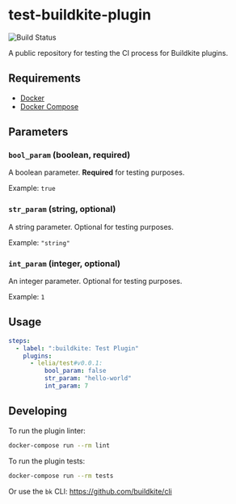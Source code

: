 # test-buildkite-plugin

![Build Status](https://github.com/lelia/test-buildkite-plugin/workflows/CI/badge.svg?branch=master)

A public repository for testing the CI process for Buildkite plugins.

## Requirements

* [Docker](https://docs.docker.com/get-docker/)
* [Docker Compose](https://docs.docker.com/compose/install/)

## Parameters

### `bool_param` (boolean, required)

A boolean parameter. **Required** for testing purposes.

Example: `true`

### `str_param` (string, optional)

A string parameter. Optional for testing purposes.

Example: `"string"`

### `int_param` (integer, optional)

An integer parameter. Optional for testing purposes.

Example: `1`

## Usage

```yaml
steps:
  - label: ":buildkite: Test Plugin"
    plugins:
      - lelia/test#v0.0.1:
          bool_param: false
          str_param: "hello-world"
          int_param: 7
```

## Developing

To run the plugin linter:

```bash
docker-compose run --rm lint
```

To run the plugin tests:

```bash
docker-compose run --rm tests
```

Or use the `bk` CLI: https://github.com/buildkite/cli
